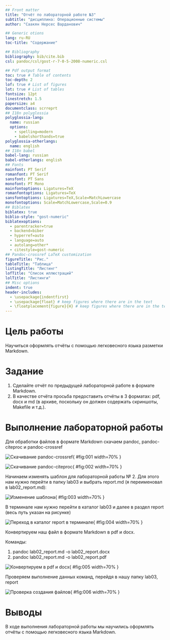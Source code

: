 ```yaml
---
## Front matter
title: "Отчёт по лабораторной работе №3"
subtitle: "дисциплина: Операционные системы"
author: "Саакян Нерсес Варданович"

## Generic otions
lang: ru-RU
toc-title: "Содержание"

## Bibliography
bibliography: bib/cite.bib
csl: pandoc/csl/gost-r-7-0-5-2008-numeric.csl

## Pdf output format
toc: true # Table of contents
toc-depth: 2
lof: true # List of figures
lot: true # List of tables
fontsize: 12pt
linestretch: 1.5
papersize: a4
documentclass: scrreprt
## I18n polyglossia
polyglossia-lang:
  name: russian
  options:
	- spelling=modern
	- babelshorthands=true
polyglossia-otherlangs:
  name: english
## I18n babel
babel-lang: russian
babel-otherlangs: english
## Fonts
mainfont: PT Serif
romanfont: PT Serif
sansfont: PT Sans
monofont: PT Mono
mainfontoptions: Ligatures=TeX
romanfontoptions: Ligatures=TeX
sansfontoptions: Ligatures=TeX,Scale=MatchLowercase
monofontoptions: Scale=MatchLowercase,Scale=0.9
## Biblatex
biblatex: true
biblio-style: "gost-numeric"
biblatexoptions:
  - parentracker=true
  - backend=biber
  - hyperref=auto
  - language=auto
  - autolang=other*
  - citestyle=gost-numeric
## Pandoc-crossref LaTeX customization
figureTitle: "Рис."
tableTitle: "Таблица"
listingTitle: "Листинг"
lofTitle: "Список иллюстраций"
lolTitle: "Листинги"
## Misc options
indent: true
header-includes:
  - \usepackage{indentfirst}
  - \usepackage{float} # keep figures where there are in the text
  - \floatplacement{figure}{H} # keep figures where there are in the text
---
```


# Цель работы

Научиться оформлять отчёты с помощью легковесного языка разметки Markdown.

# Задание

1. Сделайте отчёт по предыдущей лабораторной работе в формате Markdown.
2. В качестве отчёта просьба предоставить отчёты в 3 форматах: pdf, docx и md (в архиве, поскольку он должен содержать скриншоты, Makefile и т.д.).

# Выполнение лабораторной работы

Для обработки файлов в формате Markdown скачаем pandoc, pandoc-citeproc и pandoc-crossref

![Скачивание pandoc-crossref](image/1.jpg){ #fig:001 width=70% }

![Скачивание pandoc-citeproc](image/2.jpg){ #fig:002 width=70% }

Начинаем изменять шаблон для лабораторной работы № 2. Для этого нам нужно перейти в папку lab03 и выбрать report.md (я переименовал в lab02_report.md):
    	   	
![Изменение шаблона](image/3.jpg){ #fig:003 width=70% }

В терминале нам нужно перейти в каталог lab03 и далее в раздел report (весь путь указан на рисунке) 
	
![Переход в каталог report в терминале](image/4.jpg){ #fig:004 width=70% }

Конвертируем наш файл в формате Markdown в pdf и docx.

Команды:

1. pandoc lab02_report.md -o lab02_report.docx
2. pandoc lab02_report.md -o lab02_report.pdf
	
![Конвертируем в pdf и docx](image/5.jpg){ #fig:005 width=70% }

Проверяем выполнение данных команд, перейдя в нашу папку lab03, report 

![Проверка создания файлов](image/6.jpg){ #fig:006 width=70% }

# Выводы

В ходе выполнения лабораторной работы мы научились оформлять отчёты с помощью легковесного языка Markdown.
